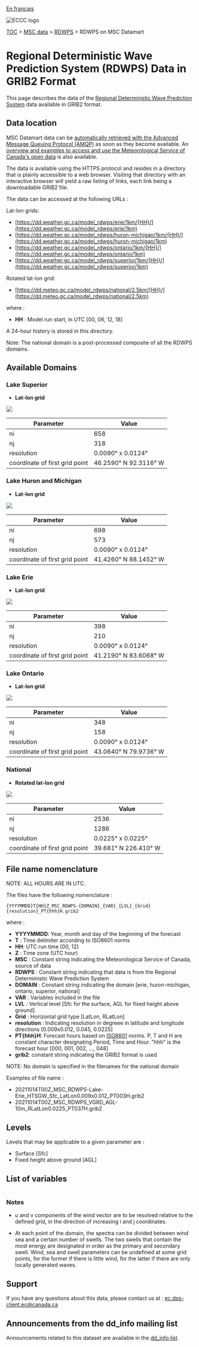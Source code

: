 [En français](readme_rdwps-datamart_fr.md)

![ECCC logo](../../img_eccc-logo.png)

[TOC](../../readme_en.md) > [MSC data](../readme_en.md) > [RDWPS](readme_rdwps_en.md) > RDWPS on MSC Datamart

# Regional Deterministic Wave Prediction System (RDWPS) Data in GRIB2 Format

This page describes the data of the [Regional Deterministic Wave Prediction System](readme_rdwps_en.md) data available in GRIB2 format.

## Data location

MSC Datamart data can be [automatically retrieved with the Advanced Message Queuing Protocol (AMQP)](../../msc-datamart/amqp_en.md) as soon as they become available. An [overview and examples to access and use the Meteorological Service of Canada's open data](../../usage/readme_en.md) is also available.

The data is available using the HTTPS protocol and resides in a directory that is plainly accessible to a web browser. Visiting that directory with an interactive browser will yield a raw listing of links, each link being a downloadable GRIB2 file.

The data can be accessed at the following URLs :

Lat-lon grids:

* [https://dd.weather.gc.ca/model_rdwps/erie/1km/{HH}/](https://dd.weather.gc.ca/model_rdwps/erie/1km)
* [https://dd.weather.gc.ca/model_rdwps/huron-michigan/1km/{HH}/](https://dd.weather.gc.ca/model_rdwps/huron-michigan/1km)
* [https://dd.weather.gc.ca/model_rdwps/ontario/1km/{HH}/](https://dd.weather.gc.ca/model_rdwps/ontario/1km)
* [https://dd.weather.gc.ca/model_rdwps/superior/1km/{HH}/](https://dd.weather.gc.ca/model_rdwps/superior/1km)

Rotated lat-lon grid:

* [https://dd.meteo.gc.ca/model_rdwps/national/2.5km/{HH}/](https://dd.meteo.gc.ca/model_rdwps/national/2.5km)

where :

* __HH__ : Model run start, in UTC [00, 06, 12, 18]

A 24-hour history is stored in this directory.

Note: The national domain is a post-processed composite of all the RDWPS domains.

## Available Domains

### Lake Superior

* __Lat-lon grid__

![](https://collaboration.cmc.ec.gc.ca/cmc/cmos/public_doc/msc-data/nwp_rdwps/grille_rdwps_sup.png)

| Parameter | Value |
| ------ | ------ |
| ni | 658 |
| nj | 318 | 
| resolution | 0.0090° x 0.0124° |
| coordinate of first grid point | 46.2590° N  92.3116° W |

### Lake Huron and Michigan

* __Lat-lon grid__

![](https://collaboration.cmc.ec.gc.ca/cmc/cmos/public_doc/msc-data/nwp_rdwps/grille_rdwps_hum.png)

| Parameter | Value |
| ------ | ------ |
| ni | 698 |
| nj | 573 | 
| resolution | 0.0090° x 0.0124° |
| coordinate of first grid point | 41.4260° N  88.1452° W |

### Lake Erie

* __Lat-lon grid__

![](https://collaboration.cmc.ec.gc.ca/cmc/cmos/public_doc/msc-data/nwp_rdwps/grille_rdwps_erie.png)

| Parameter | Value |
| ------ | ------ |
| ni | 398 |
| nj | 210 | 
| resolution | 0.0090° x 0.0124° |
| coordinate of first grid point | 41.2190° N  83.6068° W |

### Lake Ontario

* __Lat-lon grid__

![](https://collaboration.cmc.ec.gc.ca/cmc/cmos/public_doc/msc-data/nwp_rdwps/grille_rdwps_ont.png)

| Parameter | Value |
| ------ | ------ |
| ni | 348 |
| nj | 158 | 
| resolution | 0.0090° x 0.0124° |
| coordinate of first grid point | 43.0640° N  79.9736° W |

### National

* __Rotated lat-lon grid__

![](https://collaboration.cmc.ec.gc.ca/cmc/cmos/public_doc/msc-data/nwp_rdwps/grille_rdwps_nat.png)

| Parameter | Value |
| ------ | ------ |
| ni | 2536 |
| nj | 1286 | 
| resolution | 0.0225° x 0.0225° |
| coordinate of first grid point | 39.681° N  226.410° W | 


## File name nomenclature 

NOTE: ALL HOURS ARE IN UTC.

The files have the following nomenclature :

`{YYYYMMDD}T{HH}Z_MSC_RDWPS-{DOMAIN}_{VAR}_{LVL}_{Grid}{resolution}_PT{hhh}H.grib2`

where :

* __YYYYMMDD__: Year, month and day of the beginning of the forecast
* __T__ : Time delimiter according to ISO8601 norms
* __HH__: UTC run time [00, 12]
* __Z__ : Time zone (UTC hour)
* __MSC__ : Constant string indicating the Meteorological Service of Canada, source of data
* __RDWPS__ : Constant string indicating that data is from the Regional Deterministic Wave Prediction System
* __DOMAIN__ : Constant string indicating the domain [erie, huron-michigan, ontario, superior, national]
* __VAR__ : Variables included in the file
* __LVL__ : Vertical level [Sfc for the surface, AGL for fixed height above ground]
* __Grid__ : Horizontal grid type [LatLon, RLatLon]
* __resolution__ : Indicating resolution in degreee in latitude and longitude directions [0.009x0.012, 0.045, 0.0225]
* __PT{hhh}H__: Forecast hours based on [ISO8601](https://en.wikipedia.org/wiki/ISO_8601) norms. P, T and H are constant character designating Period, Time and Hour. "hhh" is the forecast hour [000, 001, 002, ..., 048]
* __grib2__: constant string indicating the GRIB2 format is used

NOTE: No domain is specified in the filenames for the national domain

Examples of file name :

* 20211014T00Z_MSC_RDWPS-Lake-Erie_HTSGW_Sfc_LatLon0.009x0.012_PT003H.grib2
* 20211014T00Z_MSC_RDWPS_VGRD_AGL-10m_RLatLon0.0225_PT037H.grib2

## Levels

Levels that may be applicable to a given parameter are :

* Surface [Sfc]
* Fixed height above ground [AGL]

## List of variables

<table id="csv-table" class="display"></table>

<link href="https://cdn.jsdelivr.net/npm/simple-datatables@latest/dist/style.css" rel="stylesheet" type="text/css">
<script src="https://cdn.jsdelivr.net/npm/simple-datatables@latest"></script>
<script src="../../../js/variables_datatable.js" type="text/javascript"></script>
<script>
  loadTable("csv-table", "../../../assets/csv/RDWPS_en.csv", "EN");
</script>

### Notes

* u and v components of the wind vector are to be resolved relative to the defined grid, in the direction of increasing i and j coordinates.

* At each point of the domain, the spectra can be divided between wind sea and a certain number of swells. The two swells that contain the most energy are designated in order as the primary and secondary swell. Wind, sea and swell parameters can be undefined at some grid points, for the former if there is little wind, for the latter if there are only locally generated waves.

## Support

If you have any questions about this data, please contact us at : [ec.dps-client.ec@canada.ca](mailto:ec.dps-client.ec@canada.ca)

## Announcements from the dd_info mailing list 

Announcements related to this dataset are available in the [dd_info list](https://lists.ec.gc.ca/cgi-bin/mailman/listinfo/dd_info).
